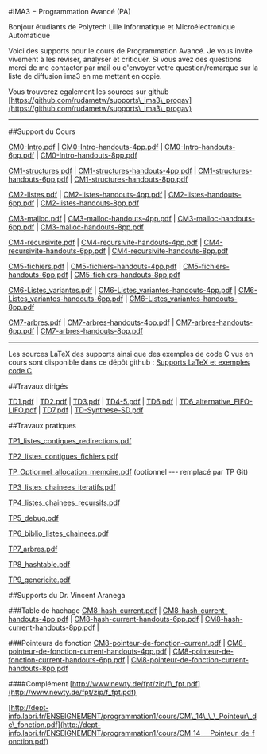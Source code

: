 #IMA3 − Programmation Avancé (PA)

Bonjour étudiants de Polytech Lille Informatique et Microélectronique Automatique

Voici des supports pour le cours de Programmation Avancé. Je vous invite vivement à les reviser, analyser et critiquer. Si vous avez des questions merci de me contacter par mail ou d'envoyer votre question/remarque sur la liste de diffusion ima3 en me mettant en copie.

Vous trouverez egalement les sources sur github
[https://github.com/rudametw/supports\_ima3\_progav](https://github.com/rudametw/supports\_ima3\_progav)
<span class="fa fa-github-square fa-fw"></span>

---

##Support du Cours

[CM0-Intro.pdf](ima3/CM0-Intro.pdf) |
[CM0-Intro-handouts-4pp.pdf](ima3/CM0-Intro-handouts-4pp.pdf) |
[CM0-Intro-handouts-6pp.pdf](ima3/CM0-Intro-handouts-6pp.pdf) |
[CM0-Intro-handouts-8pp.pdf](ima3/CM0-Intro-handouts-8pp.pdf)

[CM1-structures.pdf](ima3/CM1-structures.pdf) |
[CM1-structures-handouts-4pp.pdf](ima3/CM1-structures-handouts-4pp.pdf) |
[CM1-structures-handouts-6pp.pdf](ima3/CM1-structures-handouts-6pp.pdf) |
[CM1-structures-handouts-8pp.pdf](ima3/CM1-structures-handouts-8pp.pdf)

[CM2-listes.pdf](ima3/CM2-listes.pdf) |
[CM2-listes-handouts-4pp.pdf](ima3/CM2-listes-handouts-4pp.pdf) |
[CM2-listes-handouts-6pp.pdf](ima3/CM2-listes-handouts-6pp.pdf) |
[CM2-listes-handouts-8pp.pdf](ima3/CM2-listes-handouts-8pp.pdf)

[CM3-malloc.pdf](ima3/CM3-malloc.pdf) |
[CM3-malloc-handouts-4pp.pdf](ima3/CM3-malloc-handouts-4pp.pdf) |
[CM3-malloc-handouts-6pp.pdf](ima3/CM3-malloc-handouts-6pp.pdf) |
[CM3-malloc-handouts-8pp.pdf](ima3/CM3-malloc-handouts-8pp.pdf)

[CM4-recursivite.pdf](ima3/CM4-recursivite.pdf) |
[CM4-recursivite-handouts-4pp.pdf](ima3/CM4-recursivite-handouts-4pp.pdf) |
[CM4-recursivite-handouts-6pp.pdf](ima3/CM4-recursivite-handouts-6pp.pdf) |
[CM4-recursivite-handouts-8pp.pdf](ima3/CM4-recursivite-handouts-8pp.pdf)

[CM5-fichiers.pdf](ima3/CM5-fichiers.pdf) |
[CM5-fichiers-handouts-4pp.pdf](ima3/CM5-fichiers-handouts-4pp.pdf) |
[CM5-fichiers-handouts-6pp.pdf](ima3/CM5-fichiers-handouts-6pp.pdf) |
[CM5-fichiers-handouts-8pp.pdf](ima3/CM5-fichiers-handouts-8pp.pdf)

[CM6-Listes_variantes.pdf](ima3/CM6-Listes_variantes.pdf) |
[CM6-Listes_variantes-handouts-4pp.pdf](ima3/CM6-Listes_variantes-handouts-4pp.pdf) |
[CM6-Listes_variantes-handouts-6pp.pdf](ima3/CM6-Listes_variantes-handouts-6pp.pdf) |
[CM6-Listes_variantes-handouts-8pp.pdf](ima3/CM6-Listes_variantes-handouts-8pp.pdf)

[CM7-arbres.pdf](ima3/CM7-arbres.pdf) |
[CM7-arbres-handouts-4pp.pdf](ima3/CM7-arbres-handouts-4pp.pdf) |
[CM7-arbres-handouts-6pp.pdf](ima3/CM7-arbres-handouts-6pp.pdf) |
[CM7-arbres-handouts-8pp.pdf](ima3/CM7-arbres-handouts-8pp.pdf)

---

Les sources LaTeX des supports ainsi que des exemples de code C vus en cours sont disponible dans ce dépôt github :
[Supports LaTeX et exemples code C](https://github.com/rudametw/supports_ima3_progav)
<span class="fa fa-github-square fa-fw"></span>

##Travaux dirigés
<!--[TD-Synthese-SD.pdf](ima3/TD-Synthese-SD.pdf) | -->
[TD1.pdf](ima3/TD1.pdf) |
[TD2.pdf](ima3/TD2.pdf) |
[TD3.pdf](ima3/TD3.pdf) |
[TD4-5.pdf](ima3/TD4-5.pdf) |
[TD6.pdf](ima3/TD6.pdf) |
[TD6\_alternative\_FIFO-LIFO.pdf](ima3/TD6_alternative_FIFO-LIFO.pdf) |
[TD7.pdf](ima3/TD7.pdf) |
[TD-Synthese-SD.pdf](ima3/TD-Synthese-SD.pdf)


##Travaux pratiques
<!--[TP1.pdf](ima3/TP1.pdf) | -->
<!--[TP2.pdf](ima3/TP2.pdf) | -->
<!--[TP3.pdf](ima3/TP3.pdf) (optionnel - remplacé par TP Git) | -->
<!--[TP4.pdf](ima3/TP4.pdf) | -->
<!--[TP5.pdf](ima3/TP5.pdf) | -->
<!--[TP6.pdf](ima3/TP6.pdf) | -->
<!--[TP7.pdf](ima3/TP7.pdf) | -->
<!--[TP8.pdf](ima3/TP8.pdf) | -->
<!--[TP9.pdf](ima3/TP9.pdf) | -->
<!--[TP10.pdf](ima3/TP10.pdf)  -->

[TP1\_listes_contigues\_redirections.pdf](ima3/TP1_listes_contigues_redirections.pdf)

[TP2\_listes\_contigues\_fichiers.pdf](ima3/TP2_listes_contigues_fichiers.pdf)

[TP\_Optionnel\_allocation\_memoire.pdf](ima3/TP_Optionnel_allocation_memoire.pdf) (optionnel --- remplacé par TP Git)

[TP3\_listes\_chainees\_iteratifs.pdf](ima3/TP3_listes_chainees_iteratifs.pdf)

[TP4\_listes\_chainees\_recursifs.pdf](ima3/TP4_listes_chainees_recursifs.pdf)

[TP5\_debug.pdf](ima3/TP5_debug.pdf)

[TP6\_biblio\_listes\_chainees.pdf](ima3/TP6_biblio_listes_chainees.pdf)

[TP7\_arbres.pdf](ima3/TP7_arbres.pdf)

[TP8\_hashtable.pdf](ima3/TP8_hashtable.pdf)

[TP9\_genericite.pdf](ima3/TP9_genericite.pdf)


##Supports du Dr. Vincent Aranega

###Table de hachage
[CM8-hash-current.pdf](ima3/CM8-hash-current.pdf) |
[CM8-hash-current-handouts-4pp.pdf](ima3/CM8-hash-current-handouts-4pp.pdf) |
[CM8-hash-current-handouts-6pp.pdf](ima3/CM8-hash-current-handouts-6pp.pdf) |
[CM8-hash-current-handouts-8pp.pdf](ima3/CM8-hash-current-handouts-8pp.pdf) |

###Pointeurs de fonction
[CM8-pointeur-de-fonction-current.pdf](ima3/CM8-pointeur-de-fonction-current.pdf) |
[CM8-pointeur-de-fonction-current-handouts-4pp.pdf](ima3/CM8-pointeur-de-fonction-current-handouts-4pp.pdf) |
[CM8-pointeur-de-fonction-current-handouts-6pp.pdf](ima3/CM8-pointeur-de-fonction-current-handouts-6pp.pdf) |
[CM8-pointeur-de-fonction-current-handouts-8pp.pdf](ima3/CM8-pointeur-de-fonction-current-handouts-8pp.pdf)

####Complément
[http://www.newty.de/fpt/zip/f\_fpt.pdf](http://www.newty.de/fpt/zip/f_fpt.pdf)

[http://dept-info.labri.fr/ENSEIGNEMENT/programmation1/cours/CM\_14\_\_\_Pointeur\_de\_fonction.pdf](http://dept-info.labri.fr/ENSEIGNEMENT/programmation1/cours/CM_14___Pointeur_de_fonction.pdf)

